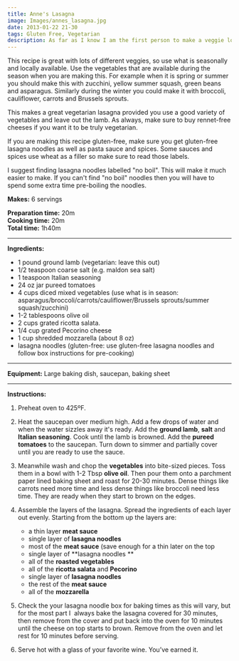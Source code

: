 ```yaml
---
title: Anne's Lasagna
image: Images/annes_lasagna.jpg
date: 2013-01-22 21-30
tags: Gluten Free, Vegetarian
description: As far as I know I am the first person to make a veggie loaded lasagna that also has meat in it. I do not know why vegetables and meat seem to be mutually exclusive when it comes to lasagna but I think they taste great together and it makes for a well rounded meal. You can, of course, leave out the meat to make this vegetarian but please do not leave out the vegetables.
---
```

This recipe is great with lots of different veggies, so use what is seasonally and locally available. Use the vegetables that are available during the season when you are making this. For example when it is spring or summer you should make this with zucchini, yellow summer squash, green beans and asparagus. Similarly during the winter you could make it with broccoli, cauliflower, carrots and Brussels sprouts. 

This makes a great vegetarian lasagna provided you use a good variety of vegetables and leave out the lamb. As always, make sure to buy rennet-free cheeses if you want it to be truly vegetarian.

If you are making this recipe gluten-free, make sure you get gluten-free lasagna noodles as well as pasta sauce and spices. Some sauces and spices use wheat as a filler so make sure to read those labels. 

I suggest finding lasagna noodles labelled "no boil". This will make it much easier to make. If you can't find "no boil" noodles then you will have to spend some extra time pre-boiling the noodles. 

**Makes:** 6 servings

**Preparation time:** 20m  
**Cooking time:** 20m  
**Total time:** 1h40m

---

**Ingredients:**

- 1 pound ground lamb (vegetarian: leave this out)
- 1/2  teaspoon coarse salt (e.g. maldon sea salt)
- 1 teaspoon Italian seasoning 
- 24 oz jar pureed tomatoes
- 4 cups diced mixed vegetables (use what is in season: asparagus/broccoli/carrots/cauliflower/Brussels sprouts/summer squash/zucchini)
- 1-2 tablespoons olive oil
- 2 cups grated ricotta salata. 
- 1/4 cup grated Pecorino cheese
- 1 cup shredded mozzarella (about 8 oz)
- lasagna noodles (gluten-free: use gluten-free lasagna noodles and follow box instructions for pre-cooking)

---

**Equipment:** Large baking dish, saucepan, baking sheet

---

**Instructions:**

1. Preheat oven to 425ºF.
1. Heat the saucepan over medium high. Add a few drops of water and when the water sizzles away it's ready. Add the **ground lamb**, **salt** and **Italian seasoning**. Cook until the lamb is browned. Add the **pureed tomatoes** to the saucepan. Turn down to simmer and partially cover until you are ready to use the sauce.
1. Meanwhile wash and chop the **vegetables** into bite-sized pieces. Toss them in a bowl with 1-2 Tbsp **olive oil**. Then pour them onto a parchment paper lined baking sheet and roast for 20-30 minutes. Dense things like carrots need more time and less dense things like broccoli need less time. They are ready when they start to brown on the edges. 
1. Assemble the layers of the lasagna. Spread the ingredients of each layer out evenly. Starting from the bottom up the layers are:

	- a thin layer **meat sauce**
	- single layer of **lasagna noodles** 
	- most of the **meat sauce** (save enough for a thin later on the top
	- single layer of **lasagna noodles **
	- all of the **roasted vegetables**
	- all of the **ricotta salata** and **Pecorino**
	- single layer of **lasagna noodles**
	- the rest of the **meat sauce**
	- all of the **mozzarella**


1. Check the your lasagna noodle box for baking times as this will vary, but for the most part I  always bake the lasagna covered for 30 minutes, then remove from the cover and put back into the oven for 10 minutes until the cheese on top starts to brown. Remove from the oven and let rest for 10 minutes before serving.
1. Serve hot with a glass of your favorite wine. You’ve earned it.

